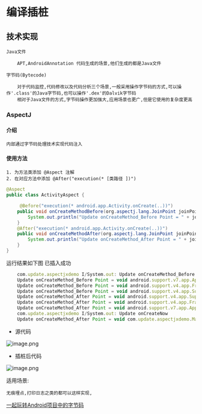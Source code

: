 # 编译插桩

## 技术实现

    Java文件

        APT,AndroidAnnotation 代码生成的场景,他们生成的都是Java文件

    字节码(Bytecode)

        对于代码监控,代码修改以及代码分析三个场景,一般采用操作字节码的方式,可以操作'.class'的Java字节码,也可以操作'.dex'的Dalvik字节码
        相对于Java文件的方式,字节码操作更加强大,应用场景也更广,但是它使用的复杂度更高

### AspectJ

#### 介绍

    内部通过字节码处理技术实现代码注入


#### 使用方法

    1. 为方法类添加 @Aspect 注解
    2. 在对应方法中添加 @After("execution(* [类路径 ])")

``` java
@Aspect
public class ActivityAspect {

     @Before("execution(* android.app.Activity.onCreate(..))")
    public void onCreateMethodBefore(org.aspectj.lang.JoinPoint joinPoint) throws Throwable {
        System.out.println("Update onCreateMethod_Before Point = " + joinPoint.getSignature());
    }
    @After("execution(* android.app.Activity.onCreate(..))")
    public void onCreateMethodAfter(org.aspectj.lang.JoinPoint joinPoint) throws Throwable {
        System.out.println("Update onCreateMethod_After Point = " + joinPoint.getSignature());
    }
}
```

运行结果如下图 已插入成功

``` js
    com.update.aspectjxdemo I/System.out: Update onCreateMethod_Before Point = void com.update.aspectjxdemo.MainActivity.onCreate(Bundle)
    Update onCreateMethod_Before Point = void android.support.v7.app.AppCompatActivity.onCreate(Bundle)
    Update onCreateMethod_Before Point = void android.support.v4.app.FragmentActivity.onCreate(Bundle)
    Update onCreateMethod_Before Point = void android.support.v4.app.SupportActivity.onCreate(Bundle)
    Update onCreateMethod_After Point = void android.support.v4.app.SupportActivity.onCreate(Bundle)
    Update onCreateMethod_After Point = void android.support.v4.app.FragmentActivity.onCreate(Bundle)
    Update onCreateMethod_After Point = void android.support.v7.app.AppCompatActivity.onCreate(Bundle)
    com.update.aspectjxdemo I/System.out: Update onCreateNow 
    Update onCreateMethod_After Point = void com.update.aspectjxdemo.MainActivity.onCreate(Bundle)
```

* 源代码

![image.png](https://upload-images.jianshu.io/upload_images/61189-0331cba6e65d344a.png)

* 插桩后代码

![image.png](https://upload-images.jianshu.io/upload_images/61189-75764ad270958555.png)

适用场景:

    无痕埋点,打印日志之类的都可以这样实现,


[一起玩转Android项目中的字节码](https://mp.weixin.qq.com/s?__biz=MzA5MzI3NjE2MA==&mid=2650244795&idx=1&sn=cdfc4acec8b0d2b5c82fd9d884f32f09&chksm=886377d4bf14fec2fc822cd2b3b6069c36cb49ea2814d9e0e2f4a6713f4e86dfc0b1bebf4d39&mpshare=1&scene=1&srcid=1217NjDpKNvdgalsqBQLJXjX%23rd)